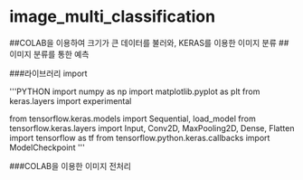 # image_multi_classification

##COLAB을 이용하여 크기가 큰 데이터를 불러와, KERAS를 이용한 이미지 분류
##이미지 분류를 통한 예측


###라이브러리 import

'''PYTHON
import numpy as np
import matplotlib.pyplot as plt
from keras.layers import experimental


from tensorflow.keras.models import Sequential, load_model
from tensorflow.keras.layers import Input, Conv2D, MaxPooling2D, Dense, Flatten
import tensorflow as tf
from tensorflow.python.keras.callbacks import ModelCheckpoint
'''


###COLAB을 이용한 이미지 전처리
